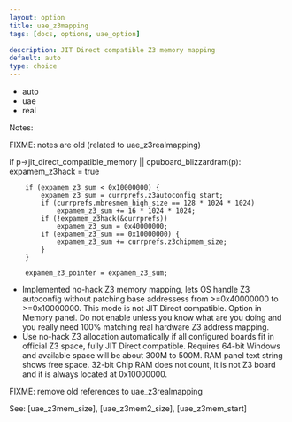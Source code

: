 ```yaml
---
layout: option
title: uae_z3mapping
tags: [docs, options, uae_option]

description: JIT Direct compatible Z3 memory mapping
default: auto
type: choice
---
```


* auto
* uae
* real

Notes:

FIXME: notes are old (related to uae_z3realmapping)

if p->jit_direct_compatible_memory || cpuboard_blizzardram(p):
    expamem_z3hack = true

		if (expamem_z3_sum < 0x10000000) {
			expamem_z3_sum = currprefs.z3autoconfig_start;
			if (currprefs.mbresmem_high_size == 128 * 1024 * 1024)
				expamem_z3_sum += 16 * 1024 * 1024;
			if (!expamem_z3hack(&currprefs))
				expamem_z3_sum = 0x40000000;
			if (expamem_z3_sum == 0x10000000) {
				expamem_z3_sum += currprefs.z3chipmem_size;
			}
		}

		expamem_z3_pointer = expamem_z3_sum;

- Implemented no-hack Z3 memory mapping, lets OS handle Z3 autoconfig without patching base addressess from >=0x40000000 to >=0x10000000. This mode is not JIT Direct compatible. Option in Memory panel. Do not enable unless you know what are you doing and you really need 100% matching real hardware Z3 address mapping.
- Use no-hack Z3 allocation automatically if all configured boards fit in official Z3 space, fully JIT Direct compatible. Requires 64-bit Windows and available space will be about 300M to 500M. RAM panel text string shows free space. 32-bit Chip RAM does not count, it is not Z3 board and it is always located at 0x10000000.

FIXME: remove old references to uae_z3realmapping

See: [uae_z3mem_size], [uae_z3mem2_size], [uae_z3mem_start]
